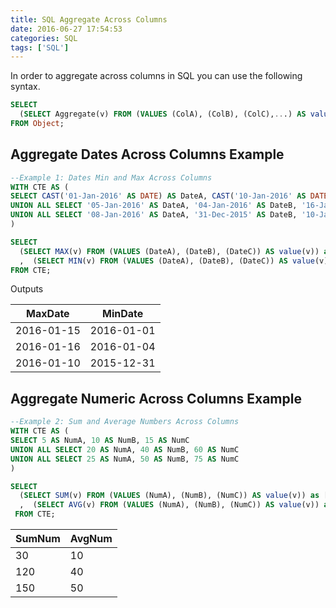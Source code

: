 ```yaml
---
title: SQL Aggregate Across Columns
date: 2016-06-27 17:54:53
categories: SQL
tags: ['SQL']
---
```


In order to aggregate across columns in SQL you can use the following syntax.

```sql
SELECT
  (SELECT Aggregate(v) FROM (VALUES (ColA), (ColB), (ColC),...) AS value(v)) as [AggregateCol]
FROM Object;
```

## Aggregate Dates Across Columns Example

```sql
--Example 1: Dates Min and Max Across Columns
WITH CTE AS (
SELECT CAST('01-Jan-2016' AS DATE) AS DateA, CAST('10-Jan-2016' AS DATE) AS DateB, CAST('15-Jan-2016' AS DATE) AS DateC
UNION ALL SELECT '05-Jan-2016' AS DateA, '04-Jan-2016' AS DateB, '16-Jan-2016' AS DateC
UNION ALL SELECT '08-Jan-2016' AS DateA, '31-Dec-2015' AS DateB, '10-Jan-2016' AS DateC
)

SELECT
  (SELECT MAX(v) FROM (VALUES (DateA), (DateB), (DateC)) AS value(v)) as [MaxDate]
  ,  (SELECT MIN(v) FROM (VALUES (DateA), (DateB), (DateC)) AS value(v)) as [MinDate]
FROM CTE;
```

Outputs

|MaxDate   |MinDate   |
|---|---|
|2016-01-15   | 2016-01-01  |
|2016-01-16   | 2016-01-04  |
| 2016-01-10  | 2015-12-31  |

## Aggregate Numeric Across Columns Example

```sql
--Example 2: Sum and Average Numbers Across Columns
WITH CTE AS (
SELECT 5 AS NumA, 10 AS NumB, 15 AS NumC
UNION ALL SELECT 20 AS NumA, 40 AS NumB, 60 AS NumC
UNION ALL SELECT 25 AS NumA, 50 AS NumB, 75 AS NumC
)

SELECT
  (SELECT SUM(v) FROM (VALUES (NumA), (NumB), (NumC)) AS value(v)) as [SumNum]
  ,  (SELECT AVG(v) FROM (VALUES (NumA), (NumB), (NumC)) AS value(v)) as [AvgNum]
 FROM CTE;
```

|SumNum   |AvgNum   |
|---|---|
|30   | 10  |
|120   | 40  |
| 150  | 50  |
